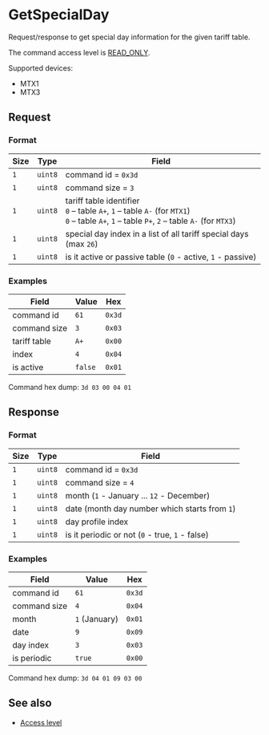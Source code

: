 # GetSpecialDay

Request/response to get special day information for the given tariff table.

The command access level is [READ_ONLY](../basics.md#command-access-level).

Supported devices:
- MTX1
- MTX3


## Request

### Format

| Size | Type    | Field                                                                                                                                                |
| ---- | ------- | ---------------------------------------------------------------------------------------------------------------------------------------------------- |
| `1`  | `uint8` | command id = `0x3d`                                                                                                                                  |
| `1`  | `uint8` | command size = `3`                                                                                                                                   |
| `1`  | `uint8` | tariff table identifier <br/> `0` – table `A+`, `1` – table `A-` (for `MTX1`)</br> `0` – table `A+`, `1` – table `P+`, `2` – table `A-` (for `MTX3`) |
| `1`  | `uint8` | special day index in a list of all tariff special days (max `26`)                                                                                    |
| `1`  | `uint8` | is it active or passive table (`0` - active, `1` - passive)                                                                                          |

### Examples

| Field        | Value   | Hex    |
| ------------ | ------- | ------ |
| command id   | `61`    | `0x3d` |
| command size | `3`     | `0x03` |
| tariff table | `A+`    | `0x00` |
| index        | `4`     | `0x04` |
| is active    | `false` | `0x01` |

Command hex dump: `3d 03 00 04 01`


## Response

### Format

| Size | Type    | Field                                           |
| ---- | ------- | ----------------------------------------------- |
| `1`  | `uint8` | command id = `0x3d`                             |
| `1`  | `uint8` | command size = `4`                              |
| `1`  | `uint8` | month (`1` - January ... `12` - December)       |
| `1`  | `uint8` | date (month day number which starts from `1`)   |
| `1`  | `uint8` | day profile index                               |
| `1`  | `uint8` | is it periodic or not (`0` - true, `1` - false) |

### Examples

| Field        | Value         | Hex    |
| ------------ | ------------- | ------ |
| command id   | `61`          | `0x3d` |
| command size | `4`           | `0x04` |
| month        | `1` (January) | `0x01` |
| date         | `9`           | `0x09` |
| day index    | `3`           | `0x03` |
| is periodic  | `true`        | `0x00` |

Command hex dump: `3d 04 01 09 03 00`


## See also

* [Access level](../basics.md#command-access-level)

